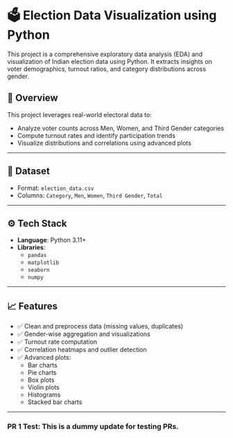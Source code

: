# 🗳️ Election Data Visualization using Python

This project is a comprehensive exploratory data analysis (EDA) and visualization of Indian election data using Python. It extracts insights on voter demographics, turnout ratios, and category distributions across gender.

## 📌 Overview

This project leverages real-world electoral data to:
- Analyze voter counts across Men, Women, and Third Gender categories
- Compute turnout rates and identify participation trends
- Visualize distributions and correlations using advanced plots

---

## 📂 Dataset

- Format: `election_data.csv`
- Columns: `Category`, `Men`, `Women`, `Third Gender`, `Total`

---

## ⚙️ Tech Stack

- **Language**: Python 3.11+
- **Libraries**:
  - `pandas`
  - `matplotlib`
  - `seaborn`
  - `numpy`

---
## 📈 Features

- ✅ Clean and preprocess data (missing values, duplicates)
- ✅ Gender-wise aggregation and visualizations
- ✅ Turnout rate computation
- ✅ Correlation heatmaps and outlier detection
- ✅ Advanced plots:
  - Bar charts
  - Pie charts
  - Box plots
  - Violin plots
  - Histograms
  - Stacked bar charts

---




### PR 1 Test: This is a dummy update for testing PRs.
